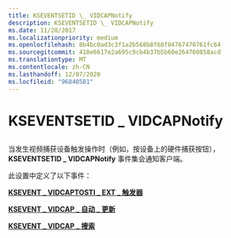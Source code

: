 ```yaml
---
title: KSEVENTSETID \_ VIDCAPNotify
description: KSEVENTSETID \_ VIDCAPNotify
ms.date: 11/28/2017
ms.localizationpriority: medium
ms.openlocfilehash: 8b4bc0ad3c3f1a2b568b8f68f84767470761fc64
ms.sourcegitcommit: 418e6617e2a695c9cb4b37b5b60e264760858acd
ms.translationtype: MT
ms.contentlocale: zh-CN
ms.lasthandoff: 12/07/2020
ms.locfileid: "96840581"
---
```

# <a name="kseventsetid_vidcapnotify"></a>KSEVENTSETID \_ VIDCAPNotify


## <span id="ddk_kseventsetid_vidcapnotify_ks"></span><span id="DDK_KSEVENTSETID_VIDCAPNOTIFY_KS"></span>


当发生视频捕获设备触发操作时（例如，按设备上的硬件捕获按钮）， **KSEVENTSETID \_ VIDCAPNotify** 事件集会通知客户端。

此设置中定义了以下事件：

[**KSEVENT \_ VIDCAPTOSTI \_ EXT \_ 触发器**](ksevent-vidcaptosti-ext-trigger.md)

[**KSEVENT \_ VIDCAP \_ 自动 \_ 更新**](ksevent-vidcap-auto-update.md)

[**KSEVENT \_ VIDCAP \_ 搜索**](ksevent-vidcap-search.md)

 

 





